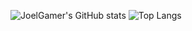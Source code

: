 ![JoelGamer's GitHub stats](https://github-readme-stats.vercel.app/api?username=joelgamer&show_icons=true&theme=dark)
![Top Langs](https://github-readme-stats.vercel.app/api/top-langs/?username=joelgamer&theme=dark)
